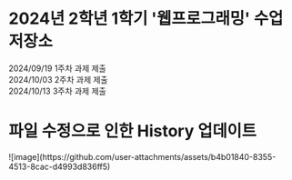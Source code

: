 # 2024년 2학년 1학기 '웹프로그래밍' 수업 저장소

2024/09/19 1주차 과제 제출 <br>
2024/10/03 2주차 과제 제출 <br>
2024/10/13 3주차 과제 제출 <br>

<h1>파일 수정으로 인한 History 업데이트</h1>
![image](https://github.com/user-attachments/assets/b4b01840-8355-4513-8cac-d4993d836ff5)

